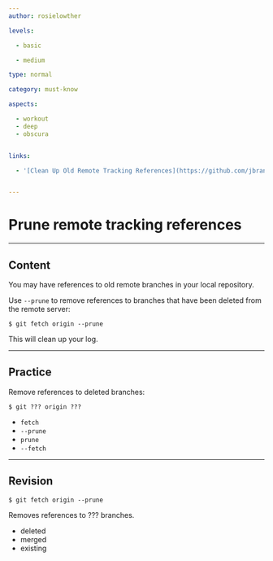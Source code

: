 ```yaml
---
author: rosielowther

levels:

  - basic

  - medium

type: normal

category: must-know

aspects:

  - workout
  - deep
  - obscura


links:

  - '[Clean Up Old Remote Tracking References](https://github.com/jbranchaud/til/blob/master/git/clean-up-old-remote-tracking-references.md){website}'


---
```


# Prune remote tracking references

---
## Content

You may have references to old remote branches in your local repository.

Use `--prune` to remove references to branches that have been deleted from the remote server:
```
$ git fetch origin --prune
```
This will clean up your log.

---
## Practice

Remove references to deleted branches:
```
$ git ??? origin ???
```

* `fetch`
* `--prune`
* `prune`
* `--fetch`

---
## Revision

```
$ git fetch origin --prune
```
Removes references to ??? branches.

* deleted
* merged
* existing

 

